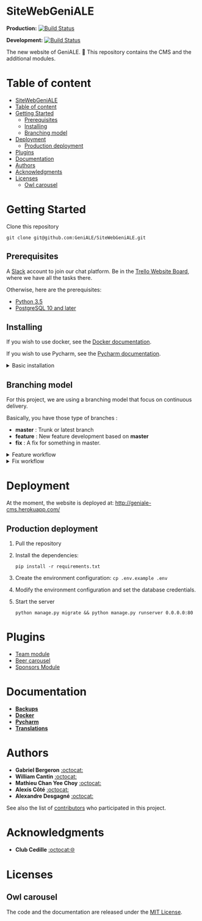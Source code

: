 # SiteWebGeniALE

**Production:** [![Build Status](https://travis-ci.org/GeniALE/SiteWebGeniALE.svg?branch=master)](https://travis-ci.org/GeniALE/SiteWebGeniALE)

**Development:** [![Build Status](https://travis-ci.org/GeniALE/SiteWebGeniALE.svg?branch=develop)](https://travis-ci.org/GeniALE/SiteWebGeniALE)

The new website of GeniALE. :beers:
This repository  contains the CMS and the additional modules.

# Table of content
- [SiteWebGeniALE](#SiteWebGeniALE)
- [Table of content](#Table-of-content)
- [Getting Started](#Getting-Started)
  - [Prerequisites](#Prerequisites)
  - [Installing](#Installing)
  - [Branching model](#Branching-model)
- [Deployment](#Deployment)
  - [Production deployment](#Production-deployment)
- [Plugins](#Plugins)
- [Documentation](#Documentation)
- [Authors](#Authors)
- [Acknowledgments](#Acknowledgments)
- [Licenses](#Licenses)
  - [Owl carousel](#Owl-carousel)

# Getting Started

Clone this repository

```
git clone git@github.com:GeniALE/SiteWebGeniALE.git
```

## Prerequisites

A [Slack](https://slack.com/) account to join our chat platform.
Be in the [Trello Website Board](https://trello.com/b/t7NT6LjO/page-web-g%C3%A9niale), where we have all the tasks there.

Otherwise, here are the prerequisites:

- [Python 3.5](https://www.python.org/downloads/release/python-350/)
- [PostgreSQL 10 and later](https://www.postgresql.org/) 

## Installing

If you wish to use docker,  see the [Docker documentation](docs/DOCKER.md).

If you wish to use Pycharm, see the [Pycharm documentation](docs/PYCHARM.md).

<details><summary>Basic installation</summary>
<p>

Before starting, you need to create a database for the website. You can either
use the create a database from the [terminal](https://stackoverflow.com/questions/30641512/create-database-from-command-line) or 
with a GUI such as [PGAdmin](https://www.youtube.com/watch?v=h05bcVYcGRU)

Clone the Github repository

```bash
  git clone https://github.com/GeniALE/SiteWebGeniALE.git
```

Create an `.env` file with your configurations

```bash
cd SiteWebGeniALE
cp .env.example .env
```

>**Note**: You might want to change the values according to your environment configurations.

Create your virtualenv

```bash
virtualenv -p python3 venv
```

Each time you want to work on your project, you need to activate your environment:

On Unix like OS:
```bash
source env/bin/activate
```

On Windows: 
```cmd
env\Scripts\activate
```

Install dependencies, migrations and create super user

```bash
pip3 install -r requirements.txt
python3 manage.py migrate
python3 manage.py createsuperuser
```

You can finally start the server with:

```bash
python3 manage.py runserver 0.0.0.0
```

The website should be running at [http://localhost:8000](localhost:8000)
</p>
</details>

## Branching model

For this project, we are using a branching model that focus on continuous delivery.

Basically, you have those type of branches :

- **master** : Trunk or latest branch
- **feature** : New feature development based on **master**
- **fix** : A fix for something in master. 

<details><summary>Feature workflow</summary>
<p>

- Create your feature branch from the master with a `feature/` prefix.
- Do your work
- Rebase master into your branch
- Review and test 
- Create pull request
- Set the reviewers for your pull request (you must have at least **ONE** approval to merge)
- Assign the pull request to the person in charge of merging (*it can be yourself*)
- Assign your Trello card to the same person you assigned the PR
- Merge the branch when you have your approvals

</p>
</details>

<details><summary>Fix workflow</summary>
<p>

When we find a flaw, we have to respond quickly to fix that bug.

The workflow is pretty much the same.
 
The only difference is the branch prefix: `fix/`.

</p>
</details>

# Deployment

At the moment, the website is deployed at: http://geniale-cms.herokuapp.com/

## Production deployment

1. Pull the repository
2. Install the dependencies: 
    
    ```shell
    pip install -r requirements.txt
    ```
3. Create the environment configuration: `cp .env.example .env`
4. Modify the environment configuration and set the database credentials.
5. Start the server

    ```shell
    python manage.py migrate && python manage.py runserver 0.0.0.0:80
    ```

# Plugins

- [Team module](teamModule/README.md)
- [Beer carousel](beer_carousel/README.md)
- [Sponsors Module](sponsorsModule/README.md)

# Documentation

- [**Backups**](docs/BACKUPS.md)
- [**Docker**](docs/DOCKER.md)
- [**Pycharm**](docs/PYCHARM.md)
- [**Translations**](docs/TRANSLATIONS.md)

# Authors

- **Gabriel Bergeron** [:octocat:](https://github.com/gabrielbergeron)
- **William Cantin** [:octocat:](https://github.com/wilomgfx)
- **Mathieu Chan Yee Choy** [:octocat:](https://github.com/Bazooo)
- **Alexis Côté** [:octocat:](https://github.com/popojargo)
- **Alexandre Desgagné** [:octocat:](https://github.com/alexemdesgagne)

See also the list of [contributors](https://github.com/GeniALE/SiteWebGeniALE/contributors) who participated in this project.

# Acknowledgments

* **Club Cedille** [:octocat:](https://github.com/clubcedille)[:globe_with_meridians:](http://cedille.etsmtl.ca/)

# Licenses

## Owl carousel

The code and the documentation are released under the [MIT License](website/static/lib/owlcarousel/LICENSE).
